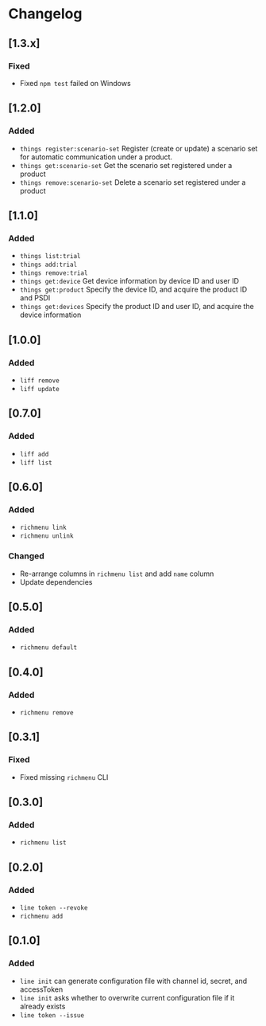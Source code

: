 # Changelog

## [1.3.x]
### Fixed
 - Fixed `npm test` failed on Windows

## [1.2.0]
### Added
 - `things register:scenario-set` Register (create or update) a scenario set for automatic communication under a product.
 - `things get:scenario-set` Get the scenario set registered under a product
 - `things remove:scenario-set` Delete a scenario set registered under a product

## [1.1.0]
### Added
 - `things list:trial`
 - `things add:trial`
 - `things remove:trial`
 - `things get:device` Get device information by device ID and user ID
 - `things get:product` Specify the device ID, and acquire the product ID and PSDI
 - `things get:devices` Specify the product ID and user ID, and acquire the device information

## [1.0.0]
### Added
 - `liff remove`
 - `liff update`

## [0.7.0]
### Added
 - `liff add`
 - `liff list`

## [0.6.0]
### Added
 - `richmenu link`
 - `richmenu unlink`
### Changed
 - Re-arrange columns in `richmenu list` and add `name` column
 - Update dependencies

## [0.5.0]
### Added
 - `richmenu default`

## [0.4.0]
### Added
 - `richmenu remove`

## [0.3.1]
### Fixed
 - Fixed missing `richmenu` CLI

## [0.3.0]
### Added
 - `richmenu list`

## [0.2.0]
### Added
 - `line token --revoke`
 - `richmenu add`

## [0.1.0]
### Added
 - `line init` can generate configuration file with channel id, secret, and accessToken
 - `line init` asks whether to overwrite current configuration file if it already exists
 - `line token --issue`
